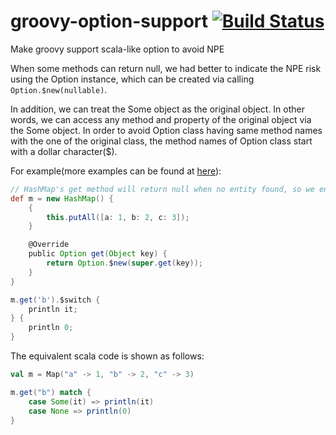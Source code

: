 # groovy-option-support [![Build Status](https://travis-ci.org/danielsun1106/groovy-option-support.svg?branch=master)](https://travis-ci.org/danielsun1106/groovy-option-support)
Make groovy support scala-like option to avoid NPE

When some methods can return null, we had better to indicate the NPE risk using the Option instance, which can be created via calling `Option.$new(nullable)`.

In addition, we can treat the Some object as the original object. In other words, we can access any method and property of the original object via the Some object. In order to avoid Option class having same method names with the one of the original class, the method names of Option class start with a dollar character($).

For example(more examples can be found at [here](https://github.com/danielsun1106/groovy-option-support/blob/master/src/test/groovy/groovy/lang/OptionTest.groovy)):
```groovy
// HashMap's get method will return null when no entity found, so we enhance it by wrapping the result via $new
def m = new HashMap() {
    {
        this.putAll([a: 1, b: 2, c: 3]);
    }

    @Override
    public Option get(Object key) {
        return Option.$new(super.get(key));
    }
}

m.get('b').$switch {
    println it;
} {
    println 0;
}

```

The equivalent scala code is shown as follows:
```scala
val m = Map("a" -> 1, "b" -> 2, "c" -> 3)

m.get("b") match {
    case Some(it) => println(it)
    case None => println(0)
}
```